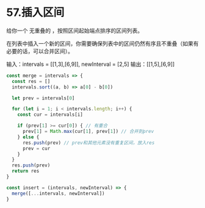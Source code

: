 # 57.插入区间
给你一个 无重叠的 ，按照区间起始端点排序的区间列表。

在列表中插入一个新的区间，你需要确保列表中的区间仍然有序且不重叠（如果有必要的话，可以合并区间）。

输入：intervals = [[1,3],[6,9]], newInterval = [2,5]
输出：[[1,5],[6,9]]

```js
const merge = intervals => {
  const res = []
  intervals.sort((a, b) => a[0] - b[0])

  let prev = intervals[0]

  for (let i = 1; i < intervals.length; i++) {
    const cur = intervals[i]

    if (prev[1] >= cur[0]) { // 有重合
      prev[1] = Math.max(cur[1], prev[1]) // 合并到prev
    } else {
      res.push(prev) // prev和其他元素没有重复区间，放入res
      prev = cur
    }
  }
  res.push(prev)
  return res
}

const insert = (intervals, newInterval) => {
  merge([...intervals, newInterval])
}
```